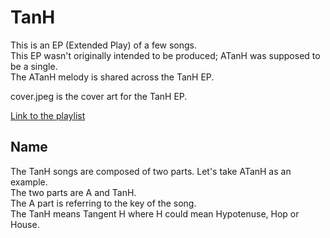 # TanH

This is an EP (Extended Play) of a few songs.  
This EP wasn't originally intended to be produced; ATanH was supposed to be a single.  
The ATanH melody is shared across the TanH EP.  

cover.jpeg is the cover art for the TanH EP.

[Link to the playlist](https://www.youtube.com/playlist?list=PLDstjRfeiEcE2Y3_oYgJxl9QflnsMVdGU)

## Name

The TanH songs are composed of two parts. Let's take ATanH as an example.  
The two parts are A and TanH.  
The A part is referring to the key of the song.  
The TanH means Tangent H where H could mean Hypotenuse, Hop or House.